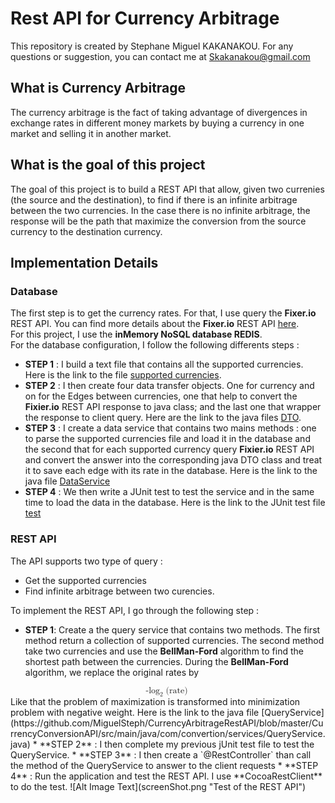 # Rest API for Currency Arbitrage
This repository is created by Stephane Miguel KAKANAKOU. For any questions or suggestion, you can contact me at Skakanakou@gmail.com

## What is Currency Arbitrage
The currency arbitrage is the fact of taking advantage of divergences in exchange rates in different money markets by buying a currency in one market and selling it in another market.

## What is the goal of this project
The goal of this project is to build a REST API that allow, given two currenies (the source and the destination), to find if there is an infinite arbitrage between the two currencies. In the case there is no infinite arbitrage, the response will be the path that maximize the conversion from the source currency to the destination currency.

## Implementation Details
### Database
The first step is to get the currency rates. For that, I use query the **Fixer.io** REST API. You can find more details about the **Fixer.io** REST API [here](http://fixer.io). 
<br>For this project, I use the **inMemory NoSQL database REDIS**. 
<br>For the database configuration, I follow the following differents steps : 

* **STEP 1** : I build a text file that contains all the supported currencies.  Here is the link to the file [supported currencies](https://github.com/MiguelSteph/CurrencyArbitrageRestAPI/blob/master/CurrencyConversionAPI/src/main/resources/supportedCurrencies/supportedCurrencies.txt). 
* **STEP 2** : I then create four data transfer objects. One for currency and on for the Edges between currencies, one that help to convert the **Fixier.io** REST API response to java class; and the last one that wrapper the response to client query. Here are the link to the java files [DTO](https://github.com/MiguelSteph/CurrencyArbitrageRestAPI/tree/master/CurrencyConversionAPI/src/main/java/com/convertion/dto).
* **STEP 3** : I create a data service that contains two mains methods : one to parse the supported currencies file and load it in the database and the second that for each supported currency query **Fixier.io** REST API and convert the answer into the corresponding java DTO class and treat it to save each edge with its rate in the database. Here is the link to the java file [DataService](https://github.com/MiguelSteph/CurrencyArbitrageRestAPI/blob/master/CurrencyConversionAPI/src/main/java/com/convertion/services/DataService.java)
* **STEP 4** : We then write a JUnit test to test the service and in the same time to load the data in the database. Here is the link to the JUnit test file [test](https://github.com/MiguelSteph/CurrencyArbitrageRestAPI/blob/master/CurrencyConversionAPI/src/test/java/com/convertion/rest/TestDataService.java)

### REST API
The API supports two type of query : 

* Get the supported currencies
* Find infinite arbitrage between two curencies.

To implement the REST API, I go through the following step : 

* **STEP 1**: Create a the query service that contains two methods. The first method return a collection of supported currencies. The second method take two currencies and use the **BellMan-Ford** algorithm to find the shortest path between the currencies. During the **BellMan-Ford** algorithm, we replace the original rates by 
<math display="block">
    <msubsup><mi>-log</mi> <mi>2</mi><mi></msubsup>
    <mo>(rate)</mo>
</math>
Like that the problem of maximization is transformed into minimization problem with negative weight.
Here is the link to the java file [QueryService](https://github.com/MiguelSteph/CurrencyArbitrageRestAPI/blob/master/CurrencyConversionAPI/src/main/java/com/convertion/services/QueryService.java)
* **STEP 2** : I then complete my previous jUnit test file to test the QueryService.
* **STEP 3** : I then create a `@RestController` than call the method of the QueryService to answer to the client requests
* **STEP 4** : Run the application and test the REST API. I use **CocoaRestClient** to do the test.
![Alt Image Text](screenShot.png "Test of the REST API")



